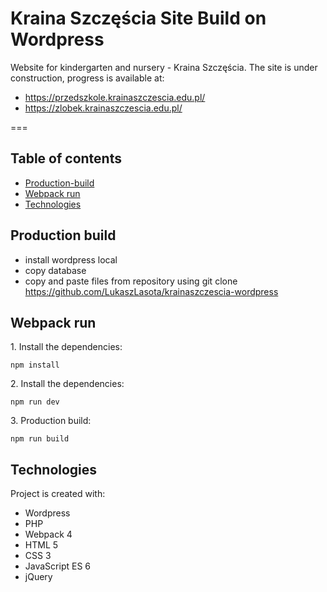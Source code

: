 # Kraina Szczęścia Site Build on Wordpress

Website for kindergarten and nursery - Kraina Szczęścia. The site is under construction, progress is available at: 
- https://przedszkole.krainaszczescia.edu.pl/
- https://zlobek.krainaszczescia.edu.pl/

===

## Table of contents

- [Production-build](#Production-build)
- [Webpack run](#Webpack-run)
- [Technologies](#Technologies)

## Production build
- install wordpress local
- copy database 
- copy and paste files from repository using git clone https://github.com/LukaszLasota/krainaszczescia-wordpress

## Webpack run
1\. Install the dependencies:

```
npm install
```
2\. Install the dependencies:

```
npm run dev
```
3\. Production build:

```
npm run build
```
## Technologies

Project is created with:

- Wordpress
- PHP 
- Webpack 4
- HTML 5
- CSS 3
- JavaScript ES 6
- jQuery
